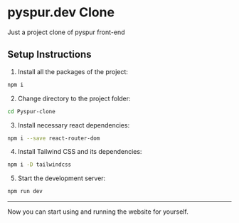 # pyspur.dev Clone
Just a project clone of pyspur front-end

## Setup Instructions

1. Install all the packages of the project:
```bash
npm i
```

2. Change directory to the project folder:
```bash
cd Pyspur-clone
```

3. Install necessary react dependencies:
```bash
npm i --save react-router-dom
```

4. Install Tailwind CSS and its dependencies:
```bash
npm i -D tailwindcss
```

5. Start the development server:
```bash
npm run dev
```

---
Now you can start using and running the website for yourself.
